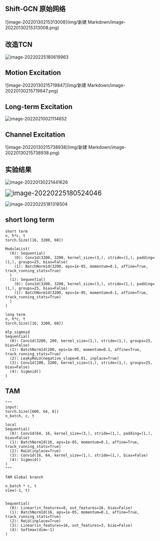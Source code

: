 ## Shift-GCN 原始网络
![image-20220130215313008](img/新建 Markdown/image-20220130215313008.png)



## 改造TCN

![image-20220225180619963](img/Excitation_TCN/image-20220225180619963.png)





## Motion Excitation
![image-20220130215719847](img/新建 Markdown/image-20220130215719847.png)

## Long-term Excitation

![image-20220210021114652](img/Excitation_TCN/image-20220210021114652.png)



## Channel Excitation

![image-20220130215738938](img/新建 Markdown/image-20220130215738938.png)













##  实验结果


![image-20220130221441626](img/Excitation_TCN/image-20220130221441626.png)







<img src="img/Excitation_TCN/image-20220225180524046.png" alt="image-20220225180524046" style="zoom: 150%;" />











![image-20220225181318504](img/Excitation_TCN/image-20220225181318504.png)













## short long term

```
short term
n, h*c, t
torch.Size([16, 3200, 60])

ModuleList(
  (0): Sequential(
    (0): Conv1d(3200, 3200, kernel_size=(3,), stride=(1,), padding=(1,), groups=25, bias=False)
    (1): BatchNorm1d(3200, eps=1e-05, momentum=0.1, affine=True, track_running_stats=True)
  )
  (1): Sequential(
    (0): Conv1d(3200, 3200, kernel_size=(3,), stride=(1,), padding=(1,), groups=25, bias=False)
    (1): BatchNorm1d(3200, eps=1e-05, momentum=0.1, affine=True, track_running_stats=True)
  )
)
```



```
long term
n, h*c, t
torch.Size([16, 3200, 60])

mlp_sigmoid
Sequential(
  (0): Conv1d(3200, 200, kernel_size=(1,), stride=(1,), groups=25, bias=False)
  (1): BatchNorm1d(200, eps=1e-05, momentum=0.1, affine=True, track_running_stats=True)
  (2): LeakyReLU(negative_slope=0.01, inplace=True)
  (3): Conv1d(200, 3200, kernel_size=(1,), stride=(1,), groups=25, bias=False)
  (4): Sigmoid()
)
```





## TAM
```
"""
input:
torch.Size([600, 64, 8])
n_batch, c, t

local
Sequential(
  (0): Conv1d(64, 16, kernel_size=(3,), stride=(1,), padding=(1,), bias=False)
  (1): BatchNorm1d(16, eps=1e-05, momentum=0.1, affine=True, track_running_stats=True)
  (2): ReLU(inplace=True)
  (3): Conv1d(16, 64, kernel_size=(1,), stride=(1,), bias=False)
  (4): Sigmoid()
)
"""
```




```
TAM Global branch

n_batch * c, t
view(-1, t)


Sequential(
  (0): Linear(in_features=8, out_features=16, bias=False)
  (1): BatchNorm1d(16, eps=1e-05, momentum=0.1, affine=True, track_running_stats=True)
  (2): ReLU(inplace=True)
  (3): Linear(in_features=16, out_features=3, bias=False)
  (4): Softmax(dim=-1)
)
```